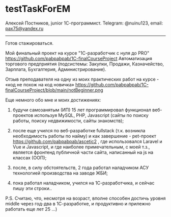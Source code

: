 # testTaskForEM
Алексей Постников, junior 1С-программист. Telegram: @nuinu123, email: pax75@yandex.ru

-----------------------------------------------------------------------------------------

Готов стажироваться.

Мой финальный проект на курсе "1С-разработчик с нуля до PRO"
https://github.com/pabpabpab/1C-finalCourseProject
Автоматизация торгового предприятия (подсистемы: Закупки, Продажи, Казначейство, Зарплата, Бухгалтерия, Администрирование).

Отзыв преподавателя на одну из моих практических работ на курсе - «код не похож на код новичка»
https://github.com/pabpabpab/1C-finalCourseProject/blob/main/notBeginner.png


Еще немного обо мне и моих достижениях:

1) будучи самозанятым (ИП) 15 лет программировал функционал веб-проектов используя MySQL, PHP, Javascript (сайты по поиску работы, поиску недвижимости, сайты знакомств);

2) после еще учился по веб-разработке fullstack (т.к. возникла необходимость работы по найму) и как завершение - pet-проект https://github.com/pabpabpab/ascetic2 , где использовался Laravel и Vue и Javascript, и где наиболее примечательным, с моей т.з., является фронтенд публичной части сайта, написанный на js на классах (ООП);

3) поcле, в силу обстоятельств, 2 года работал наладчиком АСУ технологией производства на заводе ЖБИ;

4) пока работал наладчиком, учился на 1С-разработчика, и сейчас пишу эти строки..


P.S. Считаю, что, несмотря на возраст, вполне способен достичь уровня middle через год-два в 1С-разработке, и продуктивно и прилежно работать еще лет 25 ...)
